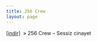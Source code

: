 ```yaml
---
title: 256 Crew
layout: page
---
```


<a href="https://cloud.mail.ru/public/1ed844275009/256%20Crew-%20Sessiz%20Cinayet" target="_blank">[indir]</a>  »  256 Crew &#8211; Sessiz cinayet

